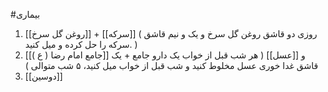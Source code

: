 #بیماری 

1. [[روغن گل سرخ]] + [[سرکه]] ( روزی دو قاشق روغن گل سرخ و یک و نیم قاشق سرکه را حل کرده و میل کنید. )
2. [[جامع امام رضا ( ع )]] و [[عسل]] ( هر شب قبل از خواب یک دارو جامع + یک قاشق غدا خوری عسل مخلوط کنید و شب قبل از خواب میل کنید، ۵ شب متوالی )
3. [[دوسین]]